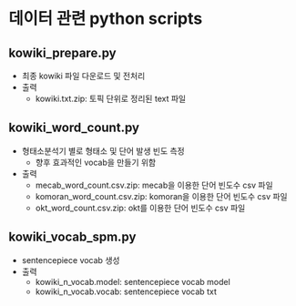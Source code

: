 # 데이터 관련 python scripts

## kowiki_prepare.py

- 최종 kowiki 파일 다운로드 및 전처리
- 출력
  - kowiki.txt.zip: 토픽 단위로 정리된 text 파일


## kowiki_word_count.py
- 형태소분석기 별로 형태소 및 단어 발생 빈도 측정
  - 향후 효과적인 vocab을 만들기 위함
- 출력
  - mecab_word_count.csv.zip: mecab을 이용한 단어 빈도수 csv 파일
  - komoran_word_count.csv.zip: komoran을 이용한 단어 빈도수 csv 파일
  - okt_word_count.csv.zip: okt를 이용한 단어 빈도수 csv 파일


## kowiki_vocab_spm.py
- sentencepiece vocab 생성
- 출력
  - kowiki_n_vocab.model: sentencepiece vocab model
  - kowiki_n_vocab.vocab: sentencepiece vocab txt
